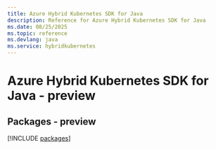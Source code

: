 ```yaml
---
title: Azure Hybrid Kubernetes SDK for Java
description: Reference for Azure Hybrid Kubernetes SDK for Java
ms.date: 08/25/2025
ms.topic: reference
ms.devlang: java
ms.service: hybridkubernetes
---
```

# Azure Hybrid Kubernetes SDK for Java - preview
## Packages - preview
[!INCLUDE [packages](hybrid-kubernetes-index.md)]